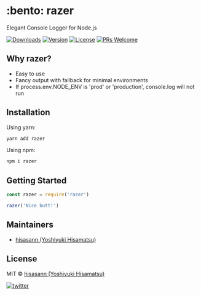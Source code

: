 <p align="center">
  <h1>:bento: razer</h1>
  <span>Elegant Console Logger for Node.js</span>
</p>

  <a href="https://www.npmjs.com/package/razer"><img src="https://badgen.net/npm/dm/razer" alt="Downloads"></a>
  <a href="https://www.npmjs.com/package/razer"><img src="https://badgen.net/npm/v/razer" alt="Version"></a>
  <a href="https://www.npmjs.com/package/razer"><img src="https://badgen.net/npm/license/razer" alt="License"></a>
[![PRs Welcome](https://img.shields.io/badge/PRs-welcome-brightgreen.svg)](https://reactjs.org/docs/how-to-contribute.html#your-first-pull-request)

## Why razer?

- Easy to use
- Fancy output with fallback for minimal environments
- If process.env.NODE_ENV is 'prod' or 'production', console.log will not run

## Installation

Using yarn:

```bash
yarn add razer
```

Using npm:

```bash
npm i razer
```

## Getting Started

```js
const razer = require('razer')

razer('Nice butt!')
```

## Maintainers

- [hisasann (Yoshiyuki Hisamatsu)](https://github.com/hisasann)

## License

MIT © [hisasann (Yoshiyuki Hisamatsu)](https://github.com/hisasann)

<a href="https://twitter.com/hisasann"><img src="https://badgen.net/twitter/follow/hisasann" alt="twitter"></a>

